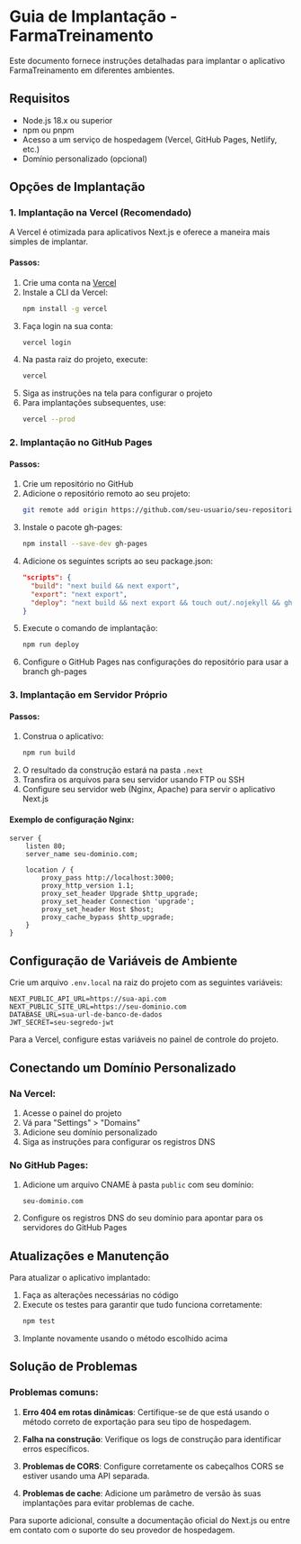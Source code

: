 # Guia de Implantação - FarmaTreinamento

Este documento fornece instruções detalhadas para implantar o aplicativo FarmaTreinamento em diferentes ambientes.

## Requisitos

- Node.js 18.x ou superior
- npm ou pnpm
- Acesso a um serviço de hospedagem (Vercel, GitHub Pages, Netlify, etc.)
- Domínio personalizado (opcional)

## Opções de Implantação

### 1. Implantação na Vercel (Recomendado)

A Vercel é otimizada para aplicativos Next.js e oferece a maneira mais simples de implantar.

#### Passos:

1. Crie uma conta na [Vercel](https://vercel.com)
2. Instale a CLI da Vercel:
   ```bash
   npm install -g vercel
   ```
3. Faça login na sua conta:
   ```bash
   vercel login
   ```
4. Na pasta raiz do projeto, execute:
   ```bash
   vercel
   ```
5. Siga as instruções na tela para configurar o projeto
6. Para implantações subsequentes, use:
   ```bash
   vercel --prod
   ```

### 2. Implantação no GitHub Pages

#### Passos:

1. Crie um repositório no GitHub
2. Adicione o repositório remoto ao seu projeto:
   ```bash
   git remote add origin https://github.com/seu-usuario/seu-repositorio.git
   ```
3. Instale o pacote gh-pages:
   ```bash
   npm install --save-dev gh-pages
   ```
4. Adicione os seguintes scripts ao seu package.json:
   ```json
   "scripts": {
     "build": "next build && next export",
     "export": "next export",
     "deploy": "next build && next export && touch out/.nojekyll && gh-pages -d out -t true"
   }
   ```
5. Execute o comando de implantação:
   ```bash
   npm run deploy
   ```
6. Configure o GitHub Pages nas configurações do repositório para usar a branch gh-pages

### 3. Implantação em Servidor Próprio

#### Passos:

1. Construa o aplicativo:
   ```bash
   npm run build
   ```
2. O resultado da construção estará na pasta `.next`
3. Transfira os arquivos para seu servidor usando FTP ou SSH
4. Configure seu servidor web (Nginx, Apache) para servir o aplicativo Next.js

#### Exemplo de configuração Nginx:

```nginx
server {
    listen 80;
    server_name seu-dominio.com;

    location / {
        proxy_pass http://localhost:3000;
        proxy_http_version 1.1;
        proxy_set_header Upgrade $http_upgrade;
        proxy_set_header Connection 'upgrade';
        proxy_set_header Host $host;
        proxy_cache_bypass $http_upgrade;
    }
}
```

## Configuração de Variáveis de Ambiente

Crie um arquivo `.env.local` na raiz do projeto com as seguintes variáveis:

```
NEXT_PUBLIC_API_URL=https://sua-api.com
NEXT_PUBLIC_SITE_URL=https://seu-dominio.com
DATABASE_URL=sua-url-de-banco-de-dados
JWT_SECRET=seu-segredo-jwt
```

Para a Vercel, configure estas variáveis no painel de controle do projeto.

## Conectando um Domínio Personalizado

### Na Vercel:

1. Acesse o painel do projeto
2. Vá para "Settings" > "Domains"
3. Adicione seu domínio personalizado
4. Siga as instruções para configurar os registros DNS

### No GitHub Pages:

1. Adicione um arquivo CNAME à pasta `public` com seu domínio:
   ```
   seu-dominio.com
   ```
2. Configure os registros DNS do seu domínio para apontar para os servidores do GitHub Pages

## Atualizações e Manutenção

Para atualizar o aplicativo implantado:

1. Faça as alterações necessárias no código
2. Execute os testes para garantir que tudo funciona corretamente:
   ```bash
   npm test
   ```
3. Implante novamente usando o método escolhido acima

## Solução de Problemas

### Problemas comuns:

1. **Erro 404 em rotas dinâmicas**: Certifique-se de que está usando o método correto de exportação para seu tipo de hospedagem.

2. **Falha na construção**: Verifique os logs de construção para identificar erros específicos.

3. **Problemas de CORS**: Configure corretamente os cabeçalhos CORS se estiver usando uma API separada.

4. **Problemas de cache**: Adicione um parâmetro de versão às suas implantações para evitar problemas de cache.

Para suporte adicional, consulte a documentação oficial do Next.js ou entre em contato com o suporte do seu provedor de hospedagem.
